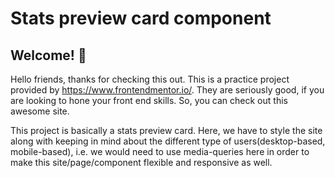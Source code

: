 # Stats preview card component

## Welcome! 👋

Hello friends, thanks for checking this out. This is a practice project provided by https://www.frontendmentor.io/. They are seriously good, if you are looking to hone your front end skills. So, you can check out this awesome site.

This project is basically a stats preview card. Here, we have to style the site along with keeping in mind about the different type of users(desktop-based, mobile-based), i.e. we would need to use media-queries here in order to make this site/page/component flexible and responsive as well.
